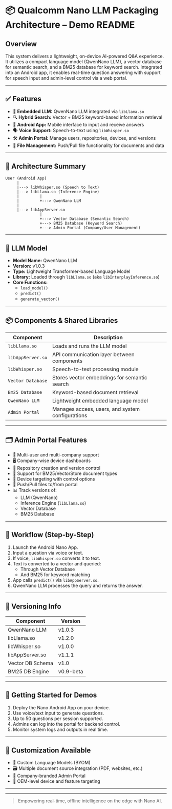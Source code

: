
# 📦 Qualcomm Nano LLM Packaging Architecture – Demo README

## Overview

This system delivers a lightweight, on-device AI-powered Q&A experience. It utilizes a compact language model (QwenNano LLM), a vector database for semantic search, and a BM25 database for keyword search. Integrated into an Android app, it enables real-time question answering with support for speech input and admin-level control via a web portal.

---

## ✅ Features

- 🤖 **Embedded LLM:** QwenNano LLM integrated via `libLlama.so`
- 🔍 **Hybrid Search:** Vector + BM25 keyword-based information retrieval
- 📱 **Android App:** Mobile interface to input and receive answers
- 🗣️ **Voice Support:** Speech-to-text using `libWhisper.so`
- 🛠️ **Admin Portal:** Manage users, repositories, devices, and versions
- 📂 **File Management:** Push/Pull file functionality for documents and data

---

## 📂 Architecture Summary

```
User (Android App)
     |
     |---> libWhisper.so (Speech to Text)
     |---> libLlama.so (Inference Engine)
     |         |
     |         +---> QwenNano LLM
     |
     |---> libAppServer.so
               |
               +---> Vector Database (Semantic Search)
               +---> BM25 Database (Keyword Search)
               +---> Admin Portal (Company/User Management)
```

---

## 🧠 LLM Model

- **Model Name:** QwenNano LLM
- **Version:** v1.0.3
- **Type:** Lightweight Transformer-based Language Model
- **Library:** Loaded through `libLlama.so` (aka `libInterplayInference.so`)
- **Core Functions:**
  - `load_model()`
  - `predict()`
  - `generate_vector()`

---

## 📦 Components & Shared Libraries

| Component          | Description                                           |
|-------------------|-------------------------------------------------------|
| `libLlama.so`      | Loads and runs the LLM model                         |
| `libAppServer.so`  | API communication layer between components           |
| `libWhisper.so`    | Speech-to-text processing module                     |
| `Vector Database`  | Stores vector embeddings for semantic search         |
| `Bm25 Database`    | Keyword-based document retrieval                     |
| `QwenNano LLM`     | Lightweight embedded language model                  |
| `Admin Portal`     | Manages access, users, and system configurations     |

---

## 🗂️ Admin Portal Features

- 🔐 Multi-user and multi-company support
- 🖥️ Company-wise device dashboards
- 📁 Repository creation and version control
- 📄 Support for BM25/VectorStore document types
- 🧩 Device targeting with control options
- 📂 Push/Pull files to/from portal
- 📊 Track versions of:
  - LLM (QwenNano)
  - Inference Engine (`libLlama.so`)
  - Vector Database
  - BM25 Database

---

## 🧪 Workflow (Step-by-Step)

1. Launch the Android Nano App.
2. Input a question via voice or text.
3. If voice, `libWhisper.so` converts it to text.
4. Text is converted to a vector and queried:
   - Through Vector Database
   - And BM25 for keyword matching
5. App calls `predict()` via `libAppServer.so`.
6. QwenNano LLM processes the query and returns the answer.

---

## 📌 Versioning Info

| Component         | Version        |
|------------------|----------------|
| QwenNano LLM     | v1.0.3         |
| libLlama.so      | v1.2.0         |
| libWhisper.so    | v1.0.0         |
| libAppServer.so  | v1.1.1         |
| Vector DB Schema | v1.0           |
| BM25 DB Engine   | v0.9-beta      |

---

## 🚀 Getting Started for Demos

1. Deploy the Nano Android App on your device.
2. Use voice/text input to generate questions.
3. Up to 50 questions per session supported.
4. Admins can log into the portal for backend control.
5. Monitor system logs and outputs in real time.

---

## 🔧 Customization Available

- 🧠 Custom Language Models (BYOM)
- 🗃️ Multiple document source integration (PDF, websites, etc.)
- 🏢 Company-branded Admin Portal
- 🎯 OEM-level device and feature targeting

---


---

> Empowering real-time, offline intelligence on the edge with Nano AI.
